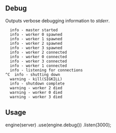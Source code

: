 
## Debug

Outputs verbose debugging information to _stderr_.

      info - master started
      info - worker 0 spawned
      info - worker 1 spawned
      info - worker 2 spawned
      info - worker 3 spawned
      info - worker 2 connected
      info - worker 0 connected
      info - worker 3 connected
      info - worker 1 connected
      info - listening for connections
    ^C  info - shutting down
      warning - kill(SIGKILL)
      info - shutdown complete
      warning - worker 2 died
      warning - worker 0 died
      warning - worker 3 died

## Usage

   engine(server)
     .use(engine.debug())
     .listen(3000);